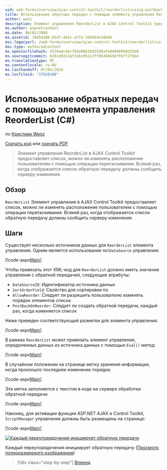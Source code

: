 ```yaml
---
uid: web-forms/overview/ajax-control-toolkit/reorderlist/using-postbacks-with-reorderlist-cs
title: Использование обратных передач с помощью элемента управления ReorderList (C#) | Документация Майкрософт
author: wenz
description: Элемент управления ReorderList в AJAX Control Toolkit предоставляет список, можно ли изменять расположение пользователем с помощью операции перетаскивания. Каждый раз, когда отображается список po...
ms.author: aspnetcontent
ms.date: 06/02/2008
ms.assetid: 70d5d106-b547-442c-a7fd-3492b3e3d646
msc.legacyurl: /web-forms/overview/ajax-control-toolkit/reorderlist/using-postbacks-with-reorderlist-cs
msc.type: authoredcontent
ms.openlocfilehash: 4510adc4ecf6928863b035d0afe8d008968d25b0
ms.sourcegitcommit: b28cd0313af316c051c2ff8549865bff67f2fbb4
ms.translationtype: MT
ms.contentlocale: ru-RU
ms.lasthandoff: 07/05/2018
ms.locfileid: "37820108"
---
```

<a name="using-postbacks-with-reorderlist-c"></a>Использование обратных передач с помощью элемента управления ReorderList (C#)
====================
по [Кристиан Wenz](https://github.com/wenz)

[Скачать код](http://download.microsoft.com/download/9/3/f/93f8daea-bebd-4821-833b-95205389c7d0/ReorderList4.cs.zip) или [скачать PDF](http://download.microsoft.com/download/2/d/c/2dc10e34-6983-41d4-9c08-f78f5387d32b/reorderlist4CS.pdf)

> Элемент управления ReorderList в AJAX Control Toolkit предоставляет список, можно ли изменять расположение пользователем с помощью операции перетаскивания. Всякий раз, когда отображается список обратную передачу должны сообщить серверу изменения.


## <a name="overview"></a>Обзор

`ReorderList` Элемент управления в AJAX Control Toolkit предоставляет список, можно ли изменять расположение пользователем с помощью операции перетаскивания. Всякий раз, когда отображается список обратную передачу должны сообщить серверу изменения.

## <a name="steps"></a>Шаги

Существует несколько источников данных для `ReorderList` элемента управления. Одним является использование `XmlDataSource` управления:

[!code-aspx[Main](using-postbacks-with-reorderlist-cs/samples/sample1.aspx)]

Чтобы привязать этот XML-код для `ReorderList` должно иметь значение управления с обратной передачей, следующие атрибуты:

- `DataSourceID`: Идентификатор источника данных
- `SortOrderField`: Свойство для сортировки по
- `AllowReorder`: Следует ли разрешить пользователю изменять порядок элементов списка
- `PostBackOnReorder`: Следует ли создать обратной передачи, каждый раз, когда изменяется список

Ниже приведен соответствующий разметки для элемента управления.

[!code-aspx[Main](using-postbacks-with-reorderlist-cs/samples/sample2.aspx)]

В рамках `ReorderList` может привязать элемент управления, определенных данных из источника данных с помощью `Eval()` метод:

[!code-aspx[Main](using-postbacks-with-reorderlist-cs/samples/sample3.aspx)]

В случайном положении на странице метку хранения информации, когда произошло последнее изменение порядка:

[!code-aspx[Main](using-postbacks-with-reorderlist-cs/samples/sample4.aspx)]

Эта метка заполняется с текстом в коде на сервере обработки обратной передачи:

[!code-aspx[Main](using-postbacks-with-reorderlist-cs/samples/sample5.aspx)]

Наконец, для активации функции ASP.NET AJAX и Control Toolkit, `ScriptManager` управления должны быть размещены на странице:

[!code-aspx[Main](using-postbacks-with-reorderlist-cs/samples/sample6.aspx)]


[![Каждый переупорядочения инициирует обратную передачу](using-postbacks-with-reorderlist-cs/_static/image2.png)](using-postbacks-with-reorderlist-cs/_static/image1.png)

Каждый переупорядочения инициирует обратную передачу ([Просмотр полноразмерного изображения](using-postbacks-with-reorderlist-cs/_static/image3.png))

> [!div class="step-by-step"]
> [Вперед](drag-and-drop-via-reorderlist-cs.md)

